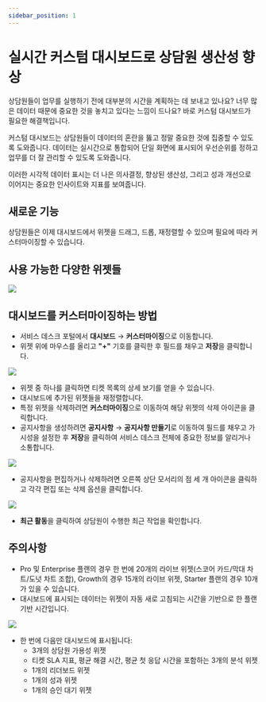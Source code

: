 ```yaml
---
sidebar_position: 1
---
```


# 실시간 커스텀 대시보드로 상담원 생산성 향상

상담원들이 업무를 실행하기 전에 대부분의 시간을 계획하는 데 보내고 있나요? 너무 많은 데이터 때문에 중요한 것을 놓치고 있다는 느낌이 드나요? 바로 커스텀 대시보드가 필요한 해결책입니다.

커스텀 대시보드는 상담원들이 데이터의 혼란을 뚫고 정말 중요한 것에 집중할 수 있도록 도와줍니다. 데이터는 실시간으로 통합되어 단일 화면에 표시되어 우선순위를 정하고 업무를 더 잘 관리할 수 있도록 도와줍니다.

이러한 시각적 데이터 표시는 더 나은 의사결정, 향상된 생산성, 그리고 성과 개선으로 이어지는 중요한 인사이트와 지표를 보여줍니다.

## 새로운 기능

상담원들은 이제 대시보드에서 위젯을 드래그, 드롭, 재정렬할 수 있으며 필요에 따라 커스터마이징할 수 있습니다.

## 사용 가능한 다양한 위젯들

<img src="https://s3.amazonaws.com/cdn.freshdesk.com/data/helpdesk/attachments/production/46328705/original/q31pUg5qCrImPhi1hFUUCh1d6QHYXZ2fig.png?1562232299"  />

## 대시보드를 커스터마이징하는 방법

- 서비스 데스크 포털에서 **대시보드** → **커스터마이징**으로 이동합니다.
- 위젯 위에 마우스를 올리고 **"+"** 기호를 클릭한 후 필드를 채우고 **저장**을 클릭합니다.

<img src="https://s3.amazonaws.com/cdn.freshdesk.com/data/helpdesk/attachments/production/43995245/original/vvZX4p-nB1hhyAu71MECIW04mWs8jyP6Ug.gif?1551957936"  />

- 위젯 중 하나를 클릭하면 티켓 목록의 상세 보기를 얻을 수 있습니다.
- 대시보드에 추가된 위젯들을 재정렬합니다.
- 특정 위젯을 삭제하려면 **커스터마이징**으로 이동하여 해당 위젯의 삭제 아이콘을 클릭합니다.
- 공지사항을 생성하려면 **공지사항** → **공지사항 만들기**로 이동하여 필드를 채우고 가시성을 설정한 후 **저장**을 클릭하여 서비스 데스크 전체에 중요한 정보를 알리거나 소통합니다.

<img src="https://s3.amazonaws.com/cdn.freshdesk.com/data/helpdesk/attachments/production/43995266/original/srcAmkv2u8TQbg9OJY8SbALIpRUENxNvvA.gif?1551958015"  />

- 공지사항을 편집하거나 삭제하려면 오른쪽 상단 모서리의 점 세 개 아이콘을 클릭하고 각각 편집 또는 삭제 옵션을 클릭합니다.

<img src="https://s3.amazonaws.com/cdn.freshdesk.com/data/helpdesk/attachments/production/43995284/original/6oNoXjEnC5nOjTerbD5002iEjcRXM67BuQ.gif?1551958052"  />

- **최근 활동**을 클릭하여 상담원이 수행한 최근 작업을 확인합니다.

## 주의사항

- Pro 및 Enterprise 플랜의 경우 한 번에 20개의 라이브 위젯(스코어 카드/막대 차트/도넛 차트 조합), Growth의 경우 15개의 라이브 위젯, Starter 플랜의 경우 10개가 있을 수 있습니다.
- 대시보드에 표시되는 데이터는 위젯이 자동 새로 고침되는 시간을 기반으로 한 플랜 기반 시간입니다.

<img src="https://s3.amazonaws.com/cdn.freshdesk.com/data/helpdesk/attachments/production/50006922928/original/VA6Zq5xhymqO9wEmJDOtEjmXuQ4Kcxvuyw.png?1668519001"  />

- 한 번에 다음만 대시보드에 표시됩니다:
  - 3개의 상담원 가용성 위젯
  - 티켓 SLA 지표, 평균 해결 시간, 평균 첫 응답 시간을 포함하는 3개의 분석 위젯
  - 1개의 리더보드 위젯
  - 1개의 성과 위젯
  - 1개의 승인 대기 위젯